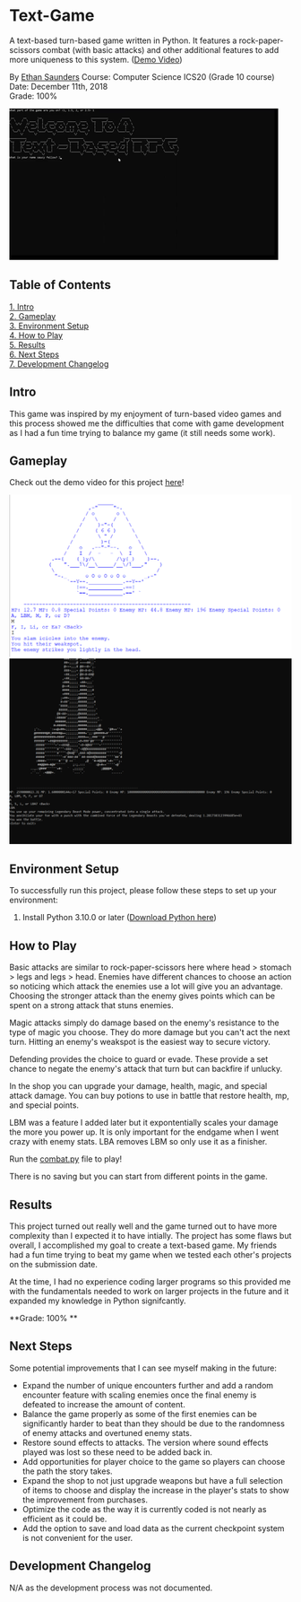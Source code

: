 # Text-Game
A text-based turn-based game written in Python. It features a rock-paper-scissors combat (with basic attacks) and other additional features to add more uniqueness to this system. ([Demo Video](https://youtu.be/m5MgikbB2TY))

By [Ethan Saunders](https://github.com/esaundere) 
Course: Computer Science ICS20 (Grade 10 course)  
Date: December 11th, 2018  
Grade: 100%

![Text Game Demo](Assets/demos.gif)  

## Table of Contents
[1. Intro](#Intro)  
[2. Gameplay](#Gameplay)  
[3. Environment Setup](#Environment-Setup)  
[4. How to Play](#How-to-Play)  
[5. Results](#Results)  
[6. Next Steps](#Next-Steps)  
[7. Development Changelog](#Development-Changelog)

## Intro

This game was inspired by my enjoyment of turn-based video games and this process showed me the difficulties that come with game development as I had a fun time trying to balance my game (it still needs some work).

## Gameplay

Check out the demo video for this project [here](https://youtu.be/iMbGX3d2MWY)!

![Text Game Magic](Assets/battle2.png)  
![Text Game LBM](Assets/battle.png)

## Environment Setup

To successfully run this project, please follow these steps to set up your environment:

1. Install Python 3.10.0 or later ([Download Python here](https://www.python.org/downloads/))

## How to Play

Basic attacks are similar to rock-paper-scissors here where head > stomach > legs and legs > head.
Enemies have different chances to choose an action so noticing which attack the enemies use a lot will give you an advantage. 
Choosing the stronger attack than the enemy gives points which can be spent on a strong attack that stuns enemies.

Magic attacks simply do damage based on the enemy's resistance to the type of magic you choose. They do more damage but you can't act the next turn.
Hitting an enemy's weakspot is the easiest way to secure victory.

Defending provides the choice to guard or evade. These provide a set chance to negate the enemy's attack that turn but can backfire if unlucky.

In the shop you can upgrade your damage, health, magic, and special attack damage. You can buy potions to use in battle that restore health, mp, and special points. 

LBM was a feature I added later but it expontentially scales your damage the more you power up. It is only important for the endgame when I went crazy with enemy stats. LBA removes LBM so only use it as a finisher.

Run the [combat.py](combat.py) file to play!

There is no saving but you can start from different points in the game.

## Results

This project turned out really well and the game turned out to have more complexity than I expected it to have intially. The project has some flaws but overall, I accomplished my goal to create a text-based game. My friends had a fun time trying to beat my game when we tested each other's projects on the submission date.

At the time, I had no experience coding larger programs so this provided me with the fundamentals needed to work on larger projects in the future and it expanded my knowledge in Python signifcantly.

**Grade: 100% **

## Next Steps
Some potential improvements that I can see myself making in the future:

- Expand the number of unique encounters further and add a random encounter feature with scaling enemies once the final enemy is defeated to increase the amount of content.
- Balance the game properly as some of the first enemies can be significantly harder to beat than they should be due to the randomness of enemy attacks and overtuned enemy stats.
- Restore sound effects to attacks. The version where sound effects played was lost so these need to be added back in.
- Add opportunities for player choice to the game so players can choose the path the story takes.
- Expand the shop to not just upgrade weapons but have a full selection of items to choose and display the increase in the player's stats to show the improvement from purchases.
- Optimize the code as the way it is currently coded is not nearly as efficient as it could be.
- Add the option to save and load data as the current checkpoint system is not convenient for the user.

## Development Changelog
N/A as the development process was not documented.
